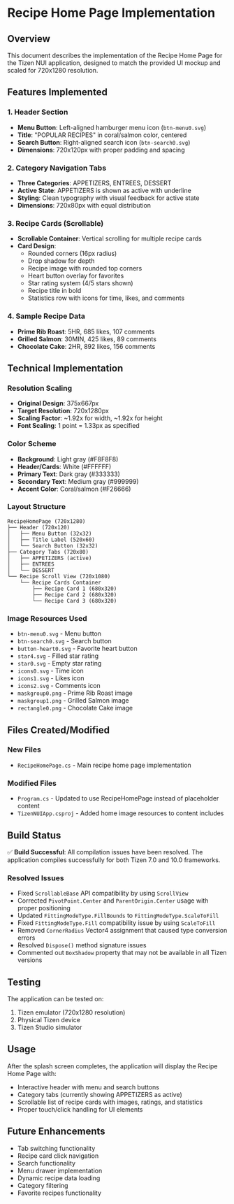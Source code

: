 # Recipe Home Page Implementation

## Overview
This document describes the implementation of the Recipe Home Page for the Tizen NUI application, designed to match the provided UI mockup and scaled for 720x1280 resolution.

## Features Implemented

### 1. Header Section
- **Menu Button**: Left-aligned hamburger menu icon (`btn-menu0.svg`)
- **Title**: "POPULAR RECIPES" in coral/salmon color, centered
- **Search Button**: Right-aligned search icon (`btn-search0.svg`)
- **Dimensions**: 720x120px with proper padding and spacing

### 2. Category Navigation Tabs
- **Three Categories**: APPETIZERS, ENTREES, DESSERT
- **Active State**: APPETIZERS is shown as active with underline
- **Styling**: Clean typography with visual feedback for active state
- **Dimensions**: 720x80px with equal distribution

### 3. Recipe Cards (Scrollable)
- **Scrollable Container**: Vertical scrolling for multiple recipe cards
- **Card Design**: 
  - Rounded corners (16px radius)
  - Drop shadow for depth
  - Recipe image with rounded top corners
  - Heart button overlay for favorites
  - Star rating system (4/5 stars shown)
  - Recipe title in bold
  - Statistics row with icons for time, likes, and comments

### 4. Sample Recipe Data
- **Prime Rib Roast**: 5HR, 685 likes, 107 comments
- **Grilled Salmon**: 30MIN, 425 likes, 89 comments  
- **Chocolate Cake**: 2HR, 892 likes, 156 comments

## Technical Implementation

### Resolution Scaling
- **Original Design**: 375x667px
- **Target Resolution**: 720x1280px
- **Scaling Factor**: ~1.92x for width, ~1.92x for height
- **Font Scaling**: 1 point = 1.33px as specified

### Color Scheme
- **Background**: Light gray (#F8F8F8)
- **Header/Cards**: White (#FFFFFF)
- **Primary Text**: Dark gray (#333333)
- **Secondary Text**: Medium gray (#999999)
- **Accent Color**: Coral/salmon (#F26666)

### Layout Structure
```
RecipeHomePage (720x1280)
├── Header (720x120)
│   ├── Menu Button (32x32)
│   ├── Title Label (520x60)
│   └── Search Button (32x32)
├── Category Tabs (720x80)
│   ├── APPETIZERS (active)
│   ├── ENTREES
│   └── DESSERT
└── Recipe Scroll View (720x1080)
    └── Recipe Cards Container
        ├── Recipe Card 1 (680x320)
        ├── Recipe Card 2 (680x320)
        └── Recipe Card 3 (680x320)
```

### Image Resources Used
- `btn-menu0.svg` - Menu button
- `btn-search0.svg` - Search button
- `button-heart0.svg` - Favorite heart button
- `star4.svg` - Filled star rating
- `star0.svg` - Empty star rating
- `icons0.svg` - Time icon
- `icons1.svg` - Likes icon
- `icons2.svg` - Comments icon
- `maskgroup0.png` - Prime Rib Roast image
- `maskgroup1.png` - Grilled Salmon image
- `rectangle0.png` - Chocolate Cake image

## Files Created/Modified

### New Files
- `RecipeHomePage.cs` - Main recipe home page implementation

### Modified Files
- `Program.cs` - Updated to use RecipeHomePage instead of placeholder content
- `TizenNUIApp.csproj` - Added home image resources to content includes

## Build Status
✅ **Build Successful**: All compilation issues have been resolved. The application compiles successfully for both Tizen 7.0 and 10.0 frameworks.

### Resolved Issues
- Fixed `ScrollableBase` API compatibility by using `ScrollView`
- Corrected `PivotPoint.Center` and `ParentOrigin.Center` usage with proper positioning
- Updated `FittingModeType.FillBounds` to `FittingModeType.ScaleToFill`
- Fixed `FittingModeType.Fill` compatibility issue by using `ScaleToFill`
- Removed `CornerRadius` Vector4 assignment that caused type conversion errors
- Resolved `Dispose()` method signature issues
- Commented out `BoxShadow` property that may not be available in all Tizen versions

## Testing
The application can be tested on:
1. Tizen emulator (720x1280 resolution)
2. Physical Tizen device
3. Tizen Studio simulator

## Usage
After the splash screen completes, the application will display the Recipe Home Page with:
- Interactive header with menu and search buttons
- Category tabs (currently showing APPETIZERS as active)
- Scrollable list of recipe cards with images, ratings, and statistics
- Proper touch/click handling for UI elements

## Future Enhancements
- Tab switching functionality
- Recipe card click navigation
- Search functionality
- Menu drawer implementation
- Dynamic recipe data loading
- Category filtering
- Favorite recipes functionality
